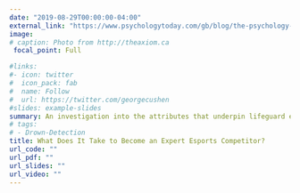 ```yaml
---
date: "2019-08-29T00:00:00-04:00"
external_link: "https://www.psychologytoday.com/gb/blog/the-psychology-esports/202008/what-does-it-take-become-expert-esports-competitor"
image:
# caption: Photo from http://theaxiom.ca
 focal_point: Full

#links:
#- icon: twitter
#  icon_pack: fab
#  name: Follow
#  url: https://twitter.com/georgecushen
#slides: example-slides
summary: An investigation into the attributes that underpin lifeguard experience and drown detection performance.
# tags:
# - Drown-Detection
title: What Does It Take to Become an Expert Esports Competitor?
url_code: ""
url_pdf: ""
url_slides: ""
url_video: ""
---
```


